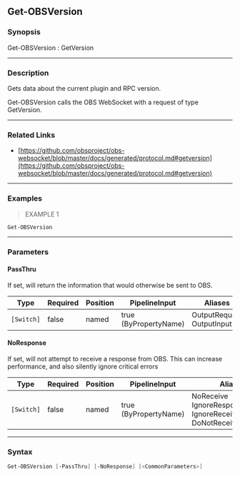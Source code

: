 Get-OBSVersion
--------------

### Synopsis
Get-OBSVersion : GetVersion

---

### Description

Gets data about the current plugin and RPC version.

Get-OBSVersion calls the OBS WebSocket with a request of type GetVersion.

---

### Related Links
* [https://github.com/obsproject/obs-websocket/blob/master/docs/generated/protocol.md#getversion](https://github.com/obsproject/obs-websocket/blob/master/docs/generated/protocol.md#getversion)

---

### Examples
> EXAMPLE 1

```PowerShell
Get-OBSVersion
```

---

### Parameters
#### **PassThru**
If set, will return the information that would otherwise be sent to OBS.

|Type      |Required|Position|PipelineInput        |Aliases                      |
|----------|--------|--------|---------------------|-----------------------------|
|`[Switch]`|false   |named   |true (ByPropertyName)|OutputRequest<br/>OutputInput|

#### **NoResponse**
If set, will not attempt to receive a response from OBS.
This can increase performance, and also silently ignore critical errors

|Type      |Required|Position|PipelineInput        |Aliases                                                                |
|----------|--------|--------|---------------------|-----------------------------------------------------------------------|
|`[Switch]`|false   |named   |true (ByPropertyName)|NoReceive<br/>IgnoreResponse<br/>IgnoreReceive<br/>DoNotReceiveResponse|

---

### Syntax
```PowerShell
Get-OBSVersion [-PassThru] [-NoResponse] [<CommonParameters>]
```
